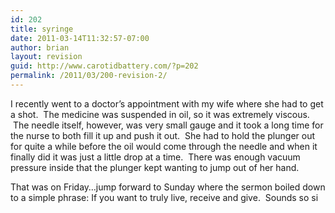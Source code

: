 ```yaml
---
id: 202
title: syringe
date: 2011-03-14T11:32:57-07:00
author: brian
layout: revision
guid: http://www.carotidbattery.com/?p=202
permalink: /2011/03/200-revision-2/
---
```

I recently went to a doctor&#8217;s appointment with my wife where she had to get a shot.  The medicine was suspended in oil, so it was extremely viscous.  The needle itself, however, was very small gauge and it took a long time for the nurse to both fill it up and push it out.  She had to hold the plunger out for quite a while before the oil would come through the needle and when it finally did it was just a little drop at a time.  There was enough vacuum pressure inside that the plunger kept wanting to jump out of her hand.

That was on Friday&#8230;jump forward to Sunday where the sermon boiled down to a simple phrase: If you want to truly live, receive and give.  Sounds so si